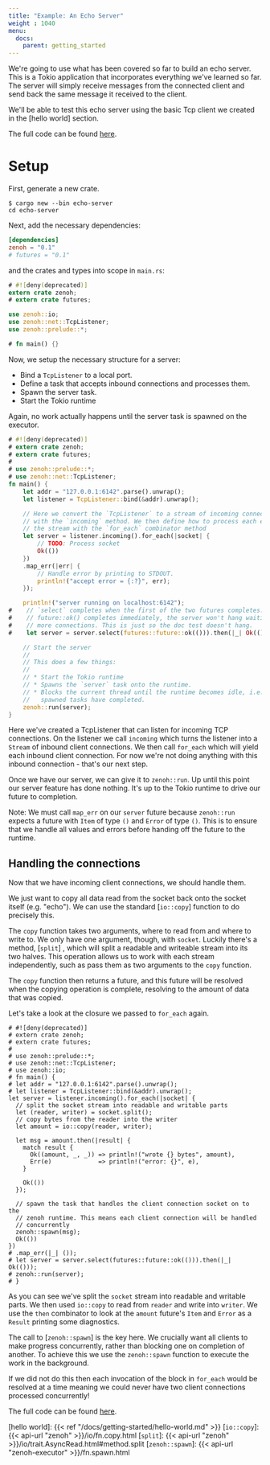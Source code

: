 ```yaml
---
title: "Example: An Echo Server"
weight : 1040
menu:
  docs:
    parent: getting_started
---
```


We're going to use what has been covered so far to build an echo server. This is a
Tokio application that incorporates everything we've learned so far. The server will
simply receive messages from the connected client and send back the same message it
received to the client.

We'll be able to test this echo server using the basic Tcp client we created in the
[hello world] section.

The full code can be found [here][full-code].

# Setup

First, generate a new crate.

```shell
$ cargo new --bin echo-server
cd echo-server
```

Next, add the necessary dependencies:

```toml
[dependencies]
zenoh = "0.1"
# futures = "0.1"
```

and the crates and types into scope in `main.rs`:

```rust
# #![deny(deprecated)]
extern crate zenoh;
# extern crate futures;

use zenoh::io;
use zenoh::net::TcpListener;
use zenoh::prelude::*;

# fn main() {}
```

Now, we setup the necessary structure for a server:

* Bind a `TcpListener` to a local port.
* Define a task that accepts inbound connections and processes them.
* Spawn the server task.
* Start the Tokio runtime

Again, no work actually happens until the server task is spawned on the
executor.

```rust
# #![deny(deprecated)]
# extern crate zenoh;
# extern crate futures;
#
# use zenoh::prelude::*;
# use zenoh::net::TcpListener;
fn main() {
    let addr = "127.0.0.1:6142".parse().unwrap();
    let listener = TcpListener::bind(&addr).unwrap();

    // Here we convert the `TcpListener` to a stream of incoming connections
    // with the `incoming` method. We then define how to process each element in
    // the stream with the `for_each` combinator method
    let server = listener.incoming().for_each(|socket| {
        // TODO: Process socket
        Ok(())
    })
    .map_err(|err| {
        // Handle error by printing to STDOUT.
        println!("accept error = {:?}", err);
    });

    println!("server running on localhost:6142");
#    // `select` completes when the first of the two futures completes. Since
#    // future::ok() completes immediately, the server won't hang waiting for
#    // more connections. This is just so the doc test doesn't hang.
#    let server = server.select(futures::future::ok(())).then(|_| Ok(()));

    // Start the server
    //
    // This does a few things:
    //
    // * Start the Tokio runtime
    // * Spawns the `server` task onto the runtime.
    // * Blocks the current thread until the runtime becomes idle, i.e. all
    //   spawned tasks have completed.
    zenoh::run(server);
}
```

Here we've created a TcpListener that can listen for incoming TCP connections. On the
listener we call `incoming` which turns the listener into a `Stream` of inbound client
connections. We then call `for_each` which will yield each inbound client connection.
For now we're not doing anything with this inbound connection - that's our next step.

Once we have our server, we can give it to `zenoh::run`. Up until this point our
server feature has done nothing. It's up to the Tokio runtime to drive our future to
completion.

Note: We must call `map_err` on our `server` future because `zenoh::run` expects
a future with `Item` of type `()` and `Error` of type `()`. This is to ensure that
we handle all values and errors before handing off the future to the runtime.

## Handling the connections

Now that we have incoming client connections, we should handle them.

We just want to copy all data read from the socket back onto the socket itself
(e.g. "echo"). We can use the standard [`io::copy`] function to do precisely this.

The `copy` function takes two arguments, where to read from and where to write to.
We only have one argument, though, with `socket`. Luckily there's a method, [`split`]
, which will split a readable and writeable stream into its two halves. This
operation allows us to work with each stream independently, such as pass them as two
arguments to the `copy` function.

The `copy` function then returns a future, and this future will be resolved when the
copying operation is complete, resolving to the amount of data that was copied.

Let's take a look at the closure we passed to `for_each` again.

```rust, no_run
# #![deny(deprecated)]
# extern crate zenoh;
# extern crate futures;
#
# use zenoh::prelude::*;
# use zenoh::net::TcpListener;
# use zenoh::io;
# fn main() {
# let addr = "127.0.0.1:6142".parse().unwrap();
# let listener = TcpListener::bind(&addr).unwrap();
let server = listener.incoming().for_each(|socket| {
  // split the socket stream into readable and writable parts
  let (reader, writer) = socket.split();
  // copy bytes from the reader into the writer
  let amount = io::copy(reader, writer);

  let msg = amount.then(|result| {
    match result {
      Ok((amount, _, _)) => println!("wrote {} bytes", amount),
      Err(e)             => println!("error: {}", e),
    }

    Ok(())
  });

  // spawn the task that handles the client connection socket on to the
  // zenoh runtime. This means each client connection will be handled
  // concurrently
  zenoh::spawn(msg);
  Ok(())
})
# .map_err(|_| ());
# let server = server.select(futures::future::ok(())).then(|_| Ok(()));
# zenoh::run(server);
# }
```

As you can see we've split the `socket` stream into readable and writable parts. We
then used `io::copy` to read from `reader` and write into `writer`. We use the `then`
combinator to look at the `amount` future's `Item` and `Error` as a `Result` printing
some diagnostics.

The call to [`zenoh::spawn`] is the key here. We crucially want all clients to make
progress concurrently, rather than blocking one on completion of another. To achieve
this we use the `zenoh::spawn` function to execute the work in the background.

If we did not do this then each invocation of the block in `for_each` would be
resolved at a time meaning we could never have two client connections processed
concurrently!

The full code can be found [here][full-code].

[full-code]: https://github.com/zenoh-rs/zenoh/tree/v0.1.x/zenoh/examples/echo.rs
[hello world]: {{< ref "/docs/getting-started/hello-world.md" >}}
[`io::copy`]: {{< api-url "zenoh" >}}/io/fn.copy.html
[`split`]: {{< api-url "zenoh" >}}/io/trait.AsyncRead.html#method.split
[`zenoh::spawn`]: {{< api-url "zenoh-executor" >}}/fn.spawn.html
